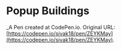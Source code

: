 # Popup Buildings
 _A Pen created at CodePen.io. Original URL: [https://codepen.io/sivak18/pen/ZEYKMay](https://codepen.io/sivak18/pen/ZEYKMay).

 